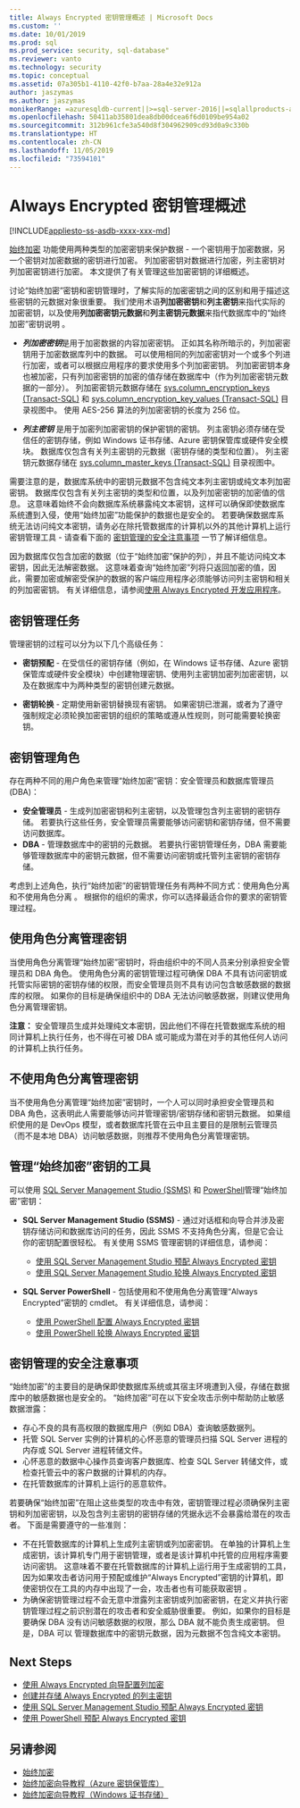 ```yaml
---
title: Always Encrypted 密钥管理概述 | Microsoft Docs
ms.custom: ''
ms.date: 10/01/2019
ms.prod: sql
ms.prod_service: security, sql-database"
ms.reviewer: vanto
ms.technology: security
ms.topic: conceptual
ms.assetid: 07a305b1-4110-42f0-b7aa-28a4e32e912a
author: jaszymas
ms.author: jaszymas
monikerRange: =azuresqldb-current||>=sql-server-2016||=sqlallproducts-allversions||>=sql-server-linux-2017||=azuresqldb-mi-current
ms.openlocfilehash: 50411ab35801dea8db00dcea6f6d0109be954a02
ms.sourcegitcommit: 312b961cfe3a540d8f304962909cd93d0a9c330b
ms.translationtype: HT
ms.contentlocale: zh-CN
ms.lasthandoff: 11/05/2019
ms.locfileid: "73594101"
---
```

# <a name="overview-of-key-management-for-always-encrypted"></a>Always Encrypted 密钥管理概述
[!INCLUDE[appliesto-ss-asdb-xxxx-xxx-md](../../../includes/appliesto-ss-asdb-xxxx-xxx-md.md)]


[始终加密](../../../relational-databases/security/encryption/always-encrypted-database-engine.md) 功能使用两种类型的加密密钥来保护数据 - 一个密钥用于加密数据，另一个密钥对加密数据的密钥进行加密。 列加密密钥对数据进行加密，列主密钥对列加密密钥进行加密。 本文提供了有关管理这些加密密钥的详细概述。  

讨论“始终加密”密钥和密钥管理时，了解实际的加密密钥之间的区别和用于描述这些密钥的元数据对象很重要。  我们使用术语**列加密密钥**和**列主密钥**来指代实际的加密密钥，以及使用**列加密密钥元数据**和**列主密钥元数据**来指代数据库中的“始终加密”密钥说明  。

- ***列加密密钥***是用于加密数据的内容加密密钥。 正如其名称所暗示的，列加密密钥用于加密数据库列中的数据。 可以使用相同的列加密密钥对一个或多个列进行加密，或者可以根据应用程序的要求使用多个列加密密钥。 列加密密钥本身也被加密，只有列加密密钥的加密的值存储在数据库中（作为列加密密钥元数据的一部分）。 列加密密钥元数据存储在 [sys.column_encryption_keys (Transact-SQL)](../../../relational-databases/system-catalog-views/sys-column-encryption-keys-transact-sql.md) 和 [sys.column_encryption_key_values (Transact-SQL)](../../../relational-databases/system-catalog-views/sys-column-encryption-key-values-transact-sql.md) 目录视图中。 使用 AES-256 算法的列加密密钥的长度为 256 位。


- ***列主密钥*** 是用于加密列加密密钥的保护密钥的密钥。 列主密钥必须存储在受信任的密钥存储，例如 Windows 证书存储、Azure 密钥保管库或硬件安全模块。 数据库仅包含有关列主密钥的元数据（密钥存储的类型和位置）。 列主密钥元数据存储在 [sys.column_master_keys (Transact-SQL)](../../../relational-databases/system-catalog-views/sys-column-master-keys-transact-sql.md) 目录视图中。  

需要注意的是，数据库系统中的密钥元数据不包含纯文本列主密钥或纯文本列加密密钥。 数据库仅包含有关列主密钥的类型和位置，以及列加密密钥的加密值的信息。 这意味着始终不会向数据库系统暴露纯文本密钥，这样可以确保即使数据库系统遭到入侵，使用“始终加密”功能保护的数据也是安全的。 若要确保数据库系统无法访问纯文本密钥，请务必在除托管数据库的计算机以外的其他计算机上运行密钥管理工具 - 请查看下面的 [密钥管理的安全注意事项](#security-considerations-for-key-management) 一节了解详细信息。

因为数据库仅包含加密的数据（位于“始终加密”保护的列），并且不能访问纯文本密钥，因此无法解密数据。 这意味着查询“始终加密”列将只返回加密的值，因此，需要加密或解密受保护的数据的客户端应用程序必须能够访问列主密钥和相关的列加密密钥。 有关详细信息，请参阅[使用 Always Encrypted 开发应用程序](always-encrypted-client-development.md)。



## <a name="key-management-tasks"></a>密钥管理任务

管理密钥的过程可以分为以下几个高级任务：

- **密钥预配** - 在受信任的密钥存储（例如，在 Windows 证书存储、Azure 密钥保管库或硬件安全模块）中创建物理密钥、使用列主密钥加密列加密密钥，以及在数据库中为两种类型的密钥创建元数据。

- **密钥轮换** - 定期使用新密钥替换现有密钥。 如果密钥已泄漏，或者为了遵守强制规定必须轮换加密密钥的组织的策略或遵从性规则，则可能需要轮换密钥。 


## <a name="KeyManagementRoles"></a> 密钥管理角色

存在两种不同的用户角色来管理“始终加密”密钥：安全管理员和数据库管理员 (DBA)：

- **安全管理员** - 生成列加密密钥和列主密钥，以及管理包含列主密钥的密钥存储。 若要执行这些任务，安全管理员需要能够访问密钥和密钥存储，但不需要访问数据库。
- **DBA** - 管理数据库中的密钥的元数据。 若要执行密钥管理任务，DBA 需要能够管理数据库中的密钥元数据，但不需要访问密钥或托管列主密钥的密钥存储。

考虑到上述角色，执行“始终加密”的密钥管理任务有两种不同方式：使用角色分离  和不使用角色分离  。 根据你的组织的需求，你可以选择最适合你的要求的密钥管理过程。

## <a name="managing-keys-with-role-separation"></a>使用角色分离管理密钥
当使用角色分离管理“始终加密”密钥时，将由组织中的不同人员来分别承担安全管理员和 DBA 角色。 使用角色分离的密钥管理过程可确保 DBA 不具有访问密钥或托管实际密钥的密钥存储的权限，而安全管理员则不具有访问包含敏感数据的数据库的权限。 如果你的目标是确保组织中的 DBA 无法访问敏感数据，则建议使用角色分离管理密钥。 

**注意：** 安全管理员生成并处理纯文本密钥，因此他们不得在托管数据库系统的相同计算机上执行任务，也不得在可被 DBA 或可能成为潜在对手的其他任何人访问的计算机上执行任务。 

## <a name="managing-keys-without-role-separation"></a>不使用角色分离管理密钥
当不使用角色分离管理“始终加密”密钥时，一个人可以同时承担安全管理员和 DBA 角色，这表明此人需要能够访问并管理密钥/密钥存储和密钥元数据。 如果组织使用的是 DevOps 模型，或者数据库托管在云中且主要目的是限制云管理员（而不是本地 DBA）访问敏感数据，则推荐不使用角色分离管理密钥。



## <a name="tools-for-managing-always-encrypted-keys"></a>管理“始终加密”密钥的工具

可以使用 [SQL Server Management Studio (SSMS)](https://msdn.microsoft.com/library/ms174173.aspx) 和 [PowerShell](../../scripting/sql-server-powershell.md)管理“始终加密”密钥：

- **SQL Server Management Studio (SSMS)** - 通过对话框和向导合并涉及密钥存储访问和数据库访问的任务，因此 SSMS 不支持角色分离，但是它会让你的密钥配置很轻松。 有关使用 SSMS 管理密钥的详细信息，请参阅：
    - [使用 SQL Server Management Studio 预配 Always Encrypted 密钥](configure-always-encrypted-keys-using-ssms.md)
    - [使用 SQL Server Management Studio 轮换 Always Encrypted 密钥](rotate-always-encrypted-keys-using-ssms.md)

- **SQL Server PowerShell** - 包括使用和不使用角色分离管理“Always Encrypted”密钥的 cmdlet。 有关详细信息，请参阅：
    - [使用 PowerShell 配置 Always Encrypted 密钥](../../../relational-databases/security/encryption/configure-always-encrypted-keys-using-powershell.md)
    - [使用 PowerShell 轮换 Always Encrypted 密钥](../../../relational-databases/security/encryption/rotate-always-encrypted-keys-using-powershell.md)


## <a name="security-considerations-for-key-management"></a>密钥管理的安全注意事项

“始终加密”的主要目的是确保即使数据库系统或其宿主环境遭到入侵，存储在数据库中的敏感数据也是安全的。 “始终加密”可在以下安全攻击示例中帮助防止敏感数据泄露：

- 存心不良的具有高权限的数据库用户（例如 DBA）查询敏感数据列。
- 托管 SQL Server 实例的计算机的心怀恶意的管理员扫描 SQL Server 进程的内存或 SQL Server 进程转储文件。
- 心怀恶意的数据中心操作员查询客户数据库、检查 SQL Server 转储文件，或检查托管云中的客户数据的计算机的内存。
- 在托管数据库的计算机上运行的恶意软件。

若要确保“始终加密”在阻止这些类型的攻击中有效，密钥管理过程必须确保列主密钥和列加密密钥，以及包含列主密钥的密钥存储的凭据永远不会暴露给潜在的攻击者。 下面是需要遵守的一些准则：

- 不在托管数据库的计算机上生成列主密钥或列加密密钥。 在单独的计算机上生成密钥，该计算机专门用于密钥管理，或者是该计算机中托管的应用程序需要访问密钥。 这意味着不要在托管数据库的计算机上运行用于生成密钥的工具，因为如果攻击者访问用于预配或维护“Always Encrypted”密钥的计算机，即使密钥仅在工具的内存中出现了一会，攻击者也有可能获取密钥  。
- 为确保密钥管理过程不会无意中泄露列主密钥或列加密密钥，在定义并执行密钥管理过程之前识别潜在的攻击者和安全威胁很重要。 例如，如果你的目标是要确保 DBA 没有访问敏感数据的权限，那么 DBA 就不能负责生成密钥。 但是，DBA 可以  管理数据库中的密钥元数据，因为元数据不包含纯文本密钥。

## <a name="next-steps"></a>Next Steps
- [使用 Always Encrypted 向导配置列加密](always-encrypted-wizard.md)
- [创建并存储 Always Encrypted 的列主密钥](create-and-store-column-master-keys-always-encrypted.md)
- [使用 SQL Server Management Studio 预配 Always Encrypted 密钥](configure-always-encrypted-keys-using-ssms.md)
- [使用 PowerShell 预配 Always Encrypted 密钥](configure-always-encrypted-keys-using-powershell.md)

## <a name="see-also"></a>另请参阅
- [始终加密](../../../relational-databases/security/encryption/always-encrypted-database-engine.md)
- [始终加密向导教程（Azure 密钥保管库）](https://azure.microsoft.com/documentation/articles/sql-database-always-encrypted-azure-key-vault/)
- [始终加密向导教程（Windows 证书存储）](https://azure.microsoft.com/documentation/articles/sql-database-always-encrypted/)




